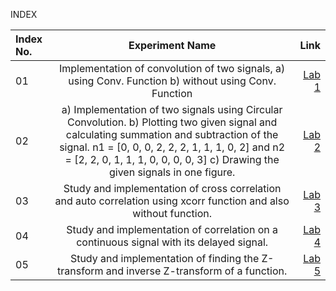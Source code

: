  INDEX

| Index No.      | Experiment Name | Link     |
| :---        |    :----:   |          ---: |
| 01     | Implementation of convolution of two signals, a)	using Conv. Function b)	without using Conv. Function   | [Lab 1](https://github.com/bushrafarzin31/DSP_Sessional-1810031/tree/main/LAB%201)  |
| 02   | a) Implementation of two signals using Circular Convolution. b) Plotting two given signal and calculating summation and subtraction of the signal. n1 = [0, 0, 0, 2, 2, 2, 1, 1, 1, 0, 2] and n2 = [2, 2, 0, 1, 1, 1, 0, 0, 0, 0, 3]   c) Drawing the given signals in one figure.  |[Lab 2](https://github.com/bushrafarzin31/DSP_Sessional-1810031/tree/main/2nd%20%20LAB)     |
| 03   | Study and implementation of cross correlation and auto correlation using xcorr function and also without function. | [Lab 3](https://github.com/bushrafarzin31/DSP_Sessional-1810031/tree/main/LAB%203)   |
| 04   | Study and implementation of correlation on a continuous signal with its delayed signal.       | [Lab 4](https://github.com/bushrafarzin31/DSP_Sessional-1810031/tree/main/LAB%204)       |
| 05   | Study and implementation of finding the Z-transform and inverse Z-transform of a function.     |[Lab 5](https://github.com/bushrafarzin31/DSP_Sessional-1810031/tree/main/LAB%205)   |
